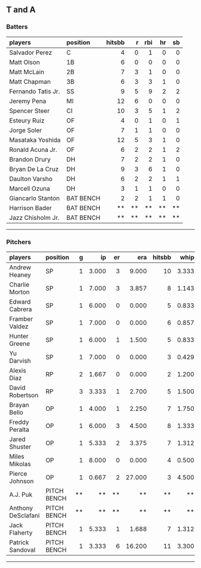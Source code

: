 ## T and A

### Batters

 
|players            |position  | hitsbb|  r| rbi| hr| sb| 
|:------------------|:---------|------:|--:|---:|--:|--:| 
|Salvador Perez     |C         |      4|  0|   1|  0|  0| 
|Matt Olson         |1B        |      6|  0|   0|  0|  0| 
|Matt McLain        |2B        |      7|  3|   1|  0|  0| 
|Matt Chapman       |3B        |      6|  3|   3|  1|  0| 
|Fernando Tatis Jr. |SS        |      9|  5|   9|  2|  2| 
|Jeremy Pena        |MI        |     12|  6|   0|  0|  0| 
|Spencer Steer      |CI        |     10|  3|   5|  1|  2| 
|Esteury Ruiz       |OF        |      4|  0|   1|  0|  1| 
|Jorge Soler        |OF        |      7|  1|   1|  0|  0| 
|Masataka Yoshida   |OF        |     12|  5|   3|  1|  0| 
|Ronald Acuna Jr.   |OF        |      6|  2|   2|  1|  2| 
|Brandon Drury      |DH        |      7|  2|   2|  1|  0| 
|Bryan De La Cruz   |DH        |      9|  3|   6|  1|  0| 
|Daulton Varsho     |DH        |      6|  2|   2|  1|  1| 
|Marcell Ozuna      |DH        |      3|  1|   1|  0|  0| 
|Giancarlo Stanton  |BAT BENCH |      2|  2|   1|  1|  0| 
|Harrison Bader     |BAT BENCH |     **| **|  **| **| **| 
|Jazz Chisholm Jr.  |BAT BENCH |     **| **|  **| **| **| 


* * *

### Pitchers

 
|players            |position    |  g|    ip| er|    era| hitsbb|  whip| so|  w| sv| 
|:------------------|:-----------|--:|-----:|--:|------:|------:|-----:|--:|--:|--:| 
|Andrew Heaney      |SP          |  1| 3.000|  3|  9.000|     10| 3.333|  5|  0|  0| 
|Charlie Morton     |SP          |  1| 7.000|  3|  3.857|      8| 1.143|  9|  0|  0| 
|Edward Cabrera     |SP          |  1| 6.000|  0|  0.000|      5| 0.833| 10|  1|  0| 
|Framber Valdez     |SP          |  1| 7.000|  0|  0.000|      6| 0.857|  7|  1|  0| 
|Hunter Greene      |SP          |  1| 6.000|  1|  1.500|      5| 0.833|  8|  0|  0| 
|Yu Darvish         |SP          |  1| 7.000|  0|  0.000|      3| 0.429|  9|  1|  0| 
|Alexis Diaz        |RP          |  2| 1.667|  0|  0.000|      2| 1.200|  1|  0|  1| 
|David Robertson    |RP          |  3| 3.333|  1|  2.700|      5| 1.500|  6|  0|  2| 
|Brayan Bello       |OP          |  1| 4.000|  1|  2.250|      7| 1.750|  4|  0|  0| 
|Freddy Peralta     |OP          |  1| 6.000|  3|  4.500|      8| 1.333|  3|  0|  0| 
|Jared Shuster      |OP          |  1| 5.333|  2|  3.375|      7| 1.312|  1|  1|  0| 
|Miles Mikolas      |OP          |  1| 8.000|  0|  0.000|      4| 0.500| 10|  1|  0| 
|Pierce Johnson     |OP          |  1| 0.667|  2| 27.000|      3| 4.500|  1|  0|  0| 
|A.J. Puk           |PITCH BENCH | **|    **| **|     **|     **|    **| **| **| **| 
|Anthony DeSclafani |PITCH BENCH | **|    **| **|     **|     **|    **| **| **| **| 
|Jack Flaherty      |PITCH BENCH |  1| 5.333|  1|  1.688|      7| 1.312|  6|  0|  0| 
|Patrick Sandoval   |PITCH BENCH |  1| 3.333|  6| 16.200|     11| 3.300|  4|  0|  0| 


* * *


